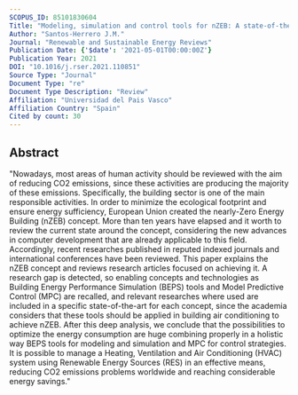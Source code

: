 ```yaml
---
SCOPUS_ID: 85101830604
Title: "Modeling, simulation and control tools for nZEB: A state-of-the-art review"
Author: "Santos-Herrero J.M."
Journal: "Renewable and Sustainable Energy Reviews"
Publication Date: {'$date': '2021-05-01T00:00:00Z'}
Publication Year: 2021
DOI: "10.1016/j.rser.2021.110851"
Source Type: "Journal"
Document Type: "re"
Document Type Description: "Review"
Affiliation: "Universidad del Pais Vasco"
Affiliation Country: "Spain"
Cited by count: 30
---
```


## Abstract
"Nowadays, most areas of human activity should be reviewed with the aim of reducing CO2 emissions, since these activities are producing the majority of these emissions. Specifically, the building sector is one of the main responsible activities. In order to minimize the ecological footprint and ensure energy sufficiency, European Union created the nearly-Zero Energy Building (nZEB) concept. More than ten years have elapsed and it worth to review the current state around the concept, considering the new advances in computer development that are already applicable to this field. Accordingly, recent researches published in reputed indexed journals and international conferences have been reviewed. This paper explains the nZEB concept and reviews research articles focused on achieving it. A research gap is detected, so enabling concepts and technologies as Building Energy Performance Simulation (BEPS) tools and Model Predictive Control (MPC) are recalled, and relevant researches where used are included in a specific state-of-the-art for each concept, since the academia considers that these tools should be applied in building air conditioning to achieve nZEB. After this deep analysis, we conclude that the possibilities to optimize the energy consumption are huge combining properly in a holistic way BEPS tools for modeling and simulation and MPC for control strategies. It is possible to manage a Heating, Ventilation and Air Conditioning (HVAC) system using Renewable Energy Sources (RES) in an effective means, reducing CO2 emissions problems worldwide and reaching considerable energy savings."
